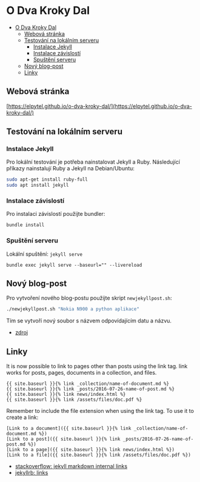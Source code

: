 # O Dva Kroky Dal

- [O Dva Kroky Dal](#o-dva-kroky-dal)
  - [Webová stránka](#webová-stránka)
  - [Testování na lokálním serveru](#testování-na-lokálním-serveru)
    - [Instalace Jekyll](#instalace-jekyll)
    - [Instalace závislostí](#instalace-závislostí)
    - [Spuštění serveru](#spuštění-serveru)
  - [Nový blog-post](#nový-blog-post)
  - [Linky](#linky)

## Webová stránka
[https://elpytel.github.io/o-dva-kroky-dal/](https://elpytel.github.io/o-dva-kroky-dal/)

## Testování na lokálním serveru

### Instalace Jekyll
Pro lokální testování je potřeba nainstalovat Jekyll a Ruby. Následující příkazy nainstalují Ruby a Jekyll na Debian/Ubuntu:

```bash
sudo apt-get install ruby-full
sudo apt install jekyll
```

### Instalace závislostí
Pro instalaci závislostí použijte bundler:
```bash
bundle install
```

### Spuštění serveru
Lokální spuštění: `jekyll serve`
```
bundle exec jekyll serve --baseurl="" --livereload
```

## Nový blog-post
Pro vytvoření nového blog-postu použijte skript `newjekyllpost.sh`:
```bash
./newjekyllpost.sh "Nokia N900 a python aplikace"
```
Tím se vytvoří nový soubor s názvem odpovídajícím datu a názvu.

- [zdroj](https://codegazerants.com/2023/01/01/create-new-jekyll-post-with-a-command/)

## Linky
It is now possible to link to pages other than posts using the link tag. link works for posts, pages, documents in a collection, and files.

```
{{ site.baseurl }}{% link _collection/name-of-document.md %}
{{ site.baseurl }}{% link _posts/2016-07-26-name-of-post.md %}
{{ site.baseurl }}{% link news/index.html %}
{{ site.baseurl }}{% link /assets/files/doc.pdf %}
```
Remember to include the file extension when using the link tag. To use it to create a link:

```
[Link to a document]({{ site.baseurl }}{% link _collection/name-of-document.md %})
[Link to a post]({{ site.baseurl }}{% link _posts/2016-07-26-name-of-post.md %})
[Link to a page]({{ site.baseurl }}{% link news/index.html %})
[Link to a file]({{ site.baseurl }}{% link /assets/files/doc.pdf %})
```

- [stackoverflow: jekyll markdown internal links](https://stackoverflow.com/questions/4629675/jekyll-markdown-internal-links)
- [jekyllrb: links](https://jekyllrb.com/docs/liquid/tags/#links)